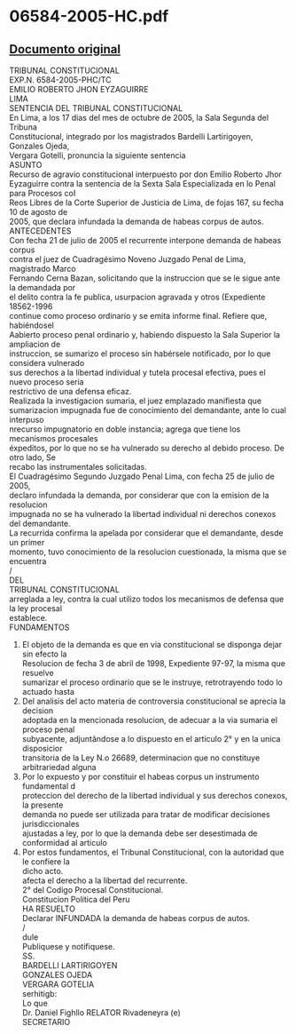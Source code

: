 
06584-2005-HC.pdf
=================
  
[Documento original](https://tc.gob.pe/jurisprudencia/2006/06584-2005-HC.pdf)  
---  
TRIBUNAL CONSTITUCIONAL  
EXP.N. 6584-2005-PHC/TC  
EMILIO ROBERTO JHON EYZAGUIRRE  
LIMA  
SENTENCIA DEL TRIBUNAL CONSTITUCIONAL  
En Lima, a los 17 dias del mes de octubre de 2005, la Sala Segunda del Tribuna  
Constitucional, integrado por los magistrados Bardelli Lartirigoyen, Gonzales Ojeda,  
Vergara Gotelli, pronuncia la siguiente sentencia  
ASUNTO  
Recurso de agravio constitucional interpuesto por don Emilio Roberto Jhor  
Eyzaguirre contra la sentencia de la Sexta Sala Especializada en lo Penal para Procesos coI  
Reos Libres de la Corte Superior de Justicia de Lima, de fojas 167, su fecha 10 de agosto de  
2005, que declara infundada la demanda de habeas corpus de autos.  
ANTECEDENTES  
Con fecha 21 de julio de 2005 el recurrente interpone demanda de habeas corpus  
contra el juez de Cuadragésimo Noveno Juzgado Penal de Lima, magistrado Marco  
Fernando Cerna Bazan, solicitando que la instruccion que se le sigue ante la demandada por  
el delito contra la fe publica, usurpacion agravada y otros (Expediente 18562-1996  
continue como proceso ordinario y se emita informe final. Refiere que, habiéndosel  
Aabierto proceso penal ordinario y, habiendo dispuesto la Sala Superior la ampliacion de  
instruccion, se sumarizo el proceso sin habérsele notificado, por lo que considera vulnerado  
sus derechos a la libertad individual y tutela procesal efectiva, pues el nuevo proceso seria  
restrictivo de una defensa eficaz.  
Realizada la investigacion sumaria, el juez emplazado manifiesta que  
sumarizacion impugnada fue de conocimiento del demandante, ante lo cual interpuso  
nrecurso impugnatorio en doble instancia; agrega que tiene los mecanismos procesales  
éxpeditos, por lo que no se ha vulnerado su derecho al debido proceso. De otro lado, Se  
recabo las instrumentales solicitadas.  
El Cuadragésimo Segundo Juzgado Penal Lima, con fecha 25 de julio de 2005,  
declaro infundada la demanda, por considerar que con la emision de la resolucion  
impugnada no se ha vulnerado la libertad individual ni derechos conexos del demandante.  
La recurrida confirma la apelada por considerar que el demandante, desde un primer  
momento, tuvo conocimiento de la resolucion cuestionada, la misma que se encuentra  
/  
DEL  
TRIBUNAL CONSTITUCIONAL  
arreglada a ley, contra la cual utilizo todos los mecanismos de defensa que la ley procesal  
establece.  
FUNDAMENTOS  
1. El objeto de la demanda es que en via constitucional se disponga dejar sin efecto la  
Resolucion de fecha 3 de abril de 1998, Expediente 97-97, la misma que resuelve  
sumarizar el proceso ordinario que se le instruye, retrotrayendo todo lo actuado hasta  
2. Del analisis del acto materia de controversia constitucional se aprecia la decision  
adoptada en la mencionada resolucion, de adecuar a la via sumaria el proceso penal  
subyacente, adjuntândose a lo dispuesto en el articulo 2° y en la unica disposicior  
transitoria de la Ley N.o 26689, determinacion que no constituye arbitrariedad alguna  
3. Por lo expuesto y por constituir el habeas corpus un instrumento fundamental d  
proteccion del derecho de la libertad individual y sus derechos conexos, la presente  
demanda no puede ser utilizada para tratar de modificar decisiones jurisdiccionales  
ajustadas a ley, por lo que la demanda debe ser desestimada de conformidad al articulo  
4. Por estos fundamentos, el Tribunal Constitucional, con la autoridad que le confiere la  
dicho acto.  
afecta el derecho a la libertad del recurrente.  
2° del Codigo Procesal Constitucional.  
Constitucion Politica del Peru  
HA RESUELTO  
Declarar INFUNDADA la demanda de habeas corpus de autos.  
/  
dule  
Publiquese y notifiquese.  
SS.  
BARDELLI LARTIRIGOYEN  
GONZALES OJEDA  
VERGARA GOTELIA  
serhitigb:  
Lo que  
Dr. Daniel Fighllo RELATOR Rivadeneyra (e)  
SECRETARIO